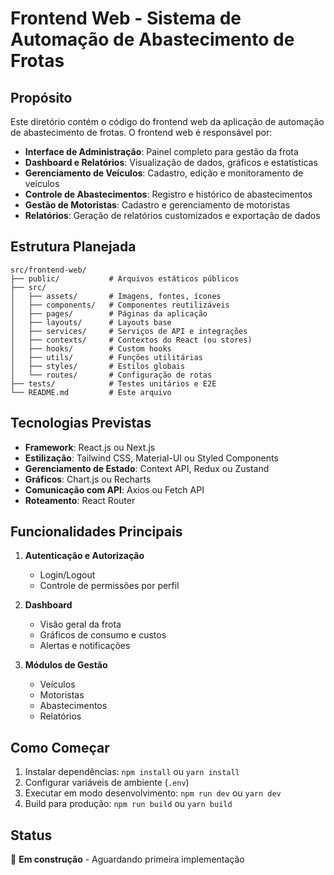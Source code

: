 # Frontend Web - Sistema de Automação de Abastecimento de Frotas

## Propósito

Este diretório contém o código do frontend web da aplicação de automação de abastecimento de frotas. O frontend web é responsável por:

- **Interface de Administração**: Painel completo para gestão da frota
- **Dashboard e Relatórios**: Visualização de dados, gráficos e estatísticas
- **Gerenciamento de Veículos**: Cadastro, edição e monitoramento de veículos
- **Controle de Abastecimentos**: Registro e histórico de abastecimentos
- **Gestão de Motoristas**: Cadastro e gerenciamento de motoristas
- **Relatórios**: Geração de relatórios customizados e exportação de dados

## Estrutura Planejada

```
src/frontend-web/
├── public/           # Arquivos estáticos públicos
├── src/
│   ├── assets/       # Imagens, fontes, ícones
│   ├── components/   # Componentes reutilizáveis
│   ├── pages/        # Páginas da aplicação
│   ├── layouts/      # Layouts base
│   ├── services/     # Serviços de API e integrações
│   ├── contexts/     # Contextos do React (ou stores)
│   ├── hooks/        # Custom hooks
│   ├── utils/        # Funções utilitárias
│   ├── styles/       # Estilos globais
│   └── routes/       # Configuração de rotas
├── tests/            # Testes unitários e E2E
└── README.md         # Este arquivo
```

## Tecnologias Previstas

- **Framework**: React.js ou Next.js
- **Estilização**: Tailwind CSS, Material-UI ou Styled Components
- **Gerenciamento de Estado**: Context API, Redux ou Zustand
- **Gráficos**: Chart.js ou Recharts
- **Comunicação com API**: Axios ou Fetch API
- **Roteamento**: React Router

## Funcionalidades Principais

1. **Autenticação e Autorização**
   - Login/Logout
   - Controle de permissões por perfil

2. **Dashboard**
   - Visão geral da frota
   - Gráficos de consumo e custos
   - Alertas e notificações

3. **Módulos de Gestão**
   - Veículos
   - Motoristas
   - Abastecimentos
   - Relatórios

## Como Começar

1. Instalar dependências: `npm install` ou `yarn install`
2. Configurar variáveis de ambiente (`.env`)
3. Executar em modo desenvolvimento: `npm run dev` ou `yarn dev`
4. Build para produção: `npm run build` ou `yarn build`

## Status

🚧 **Em construção** - Aguardando primeira implementação
